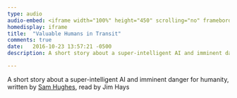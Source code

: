 ```yaml
---
type: audio
audio-embed: <iframe width="100%" height="450" scrolling="no" frameborder="no" src="https://w.soundcloud.com/player/?url=https%3A//api.soundcloud.com/tracks/317842509&amp;auto_play=false&amp;hide_related=false&amp;show_comments=true&amp;show_user=true&amp;show_reposts=false&amp;visual=true"></iframe>
homedisplay: iframe
title:  "Valuable Humans in Transit"
comments: true
date:   2016-10-23 13:57:21 -0500
description: A short story about a super-intelligent AI and imminent danger for humanity

---
```


A short story about a super-intelligent AI and imminent danger for humanity, written by [Sam Hughes](https://qntm.org/transit), read by Jim Hays
